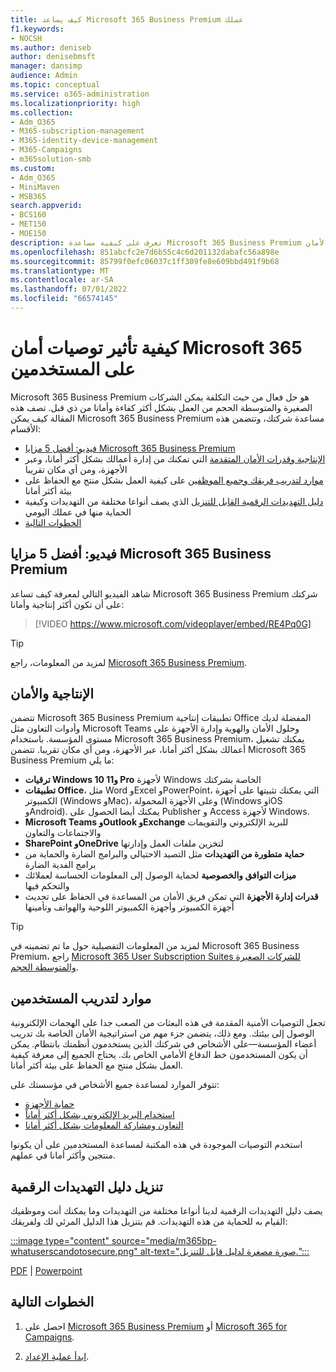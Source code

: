 ```yaml
---
title: كيف يساعد Microsoft 365 Business Premium عملك
f1.keywords:
- NOCSH
ms.author: deniseb
author: denisebmsft
manager: dansimp
audience: Admin
ms.topic: conceptual
ms.service: o365-administration
ms.localizationpriority: high
ms.collection:
- Adm_O365
- M365-subscription-management
- M365-identity-device-management
- M365-Campaigns
- m365solution-smb
ms.custom:
- Adm_O365
- MiniMaven
- MSB365
search.appverid:
- BCS160
- MET150
- MOE150
description: تعرف على كيفية مساعدة Microsoft 365 Business Premium شركتك في الإنتاجية والأمان.
ms.openlocfilehash: 851abcfc2e7d6b55c4c6d201132dabafc56a898e
ms.sourcegitcommit: 85799f0efc06037c1ff309fe8e609bbd491f9b68
ms.translationtype: MT
ms.contentlocale: ar-SA
ms.lasthandoff: 07/01/2022
ms.locfileid: "66574145"
---
```

# <a name="how-microsoft-365-security-recommendations-affect-your-users"></a>كيفية تأثير توصيات أمان Microsoft 365 على المستخدمين

Microsoft 365 Business Premium هو حل فعال من حيث التكلفة يمكن الشركات الصغيرة والمتوسطة الحجم من العمل بشكل أكثر كفاءة وأمانا من ذي قبل. تصف هذه المقالة كيف يمكن Microsoft 365 Business Premium مساعدة شركتك، وتتضمن هذه الأقسام:

- [فيديو: أفضل 5 مزايا Microsoft 365 Business Premium](#video-top-5-benefits-of-microsoft-365-business-premium)
- [الإنتاجية وقدرات الأمان المتقدمة](#productivity-and-security) التي تمكنك من إدارة أعمالك بشكل أكثر أمانا، وعبر الأجهزة، ومن أي مكان تقريبا
- [موارد لتدريب فريقك وجميع الموظفين](#resources-to-train-your-users) على كيفية العمل بشكل منتج مع الحفاظ على بيئة أكثر أمانا
- [دليل التهديدات الرقمية القابل للتنزيل](#download-the-digital-threats-guide) الذي يصف أنواعا مختلفة من التهديدات وكيفية الحماية منها في عملك اليومي
- [الخطوات التالية](#next-steps)

## <a name="video-top-5-benefits-of-microsoft-365-business-premium"></a>فيديو: أفضل 5 مزايا Microsoft 365 Business Premium

شاهد الفيديو التالي لمعرفة كيف تساعد Microsoft 365 Business Premium شركتك على أن تكون أكثر إنتاجية وأمانا: <p>

> [!VIDEO https://www.microsoft.com/videoplayer/embed/RE4Pq0G]

> [!TIP]
> لمزيد من المعلومات، راجع [Microsoft 365 Business Premium](https://www.microsoft.com/microsoft-365/business/microsoft-365-business-premium?activetab=pivot:overviewtab).

## <a name="productivity-and-security"></a>الإنتاجية والأمان

تتضمن Microsoft 365 Business Premium تطبيقات إنتاجية Office المفضلة لديك وأدوات التعاون مثل Microsoft Teams وحلول الأمان والهوية وإدارة الأجهزة على مستوى المؤسسة. باستخدام Microsoft 365 Business Premium، يمكنك تشغيل أعمالك بشكل أكثر أمانا، عبر الأجهزة، ومن أي مكان تقريبا. تتضمن Microsoft 365 Business Premium ما يلي:

- **ترقيات Windows 10 و11 Pro** لأجهزة Windows الخاصة بشركتك
- **تطبيقات Office**، مثل Word وExcel وPowerPoint، التي يمكنك تثبيتها على أجهزة الكمبيوتر (Windows وMac)، وعلى الأجهزة المحمولة (Windows وiOS وAndroid). يمكنك أيضا الحصول على Publisher و Access لأجهزة Windows.
- **Microsoft Teams وOutlook وExchange** للبريد الإلكتروني والتقويمات والاجتماعات والتعاون
- **SharePoint وOneDrive** لتخزين ملفات العمل وإدارتها
- **حماية متطورة من التهديدات** مثل التصيد الاحتيالي والبرامج الضارة والحماية من برامج الفدية الضارة
- **ميزات التوافق والخصوصية** لحماية الوصول إلى المعلومات الحساسة لعملائك والتحكم فيها
- **قدرات إدارة الأجهزة** التي تمكن فريق الأمان من المساعدة في الحفاظ على تحديث أجهزة الكمبيوتر وأجهزة الكمبيوتر اللوحية والهواتف وتأمينها

> [!TIP]
> لمزيد من المعلومات التفصيلية حول ما تم تضمينه في Microsoft 365 Business Premium، راجع [Microsoft 365 User Subscription Suites للشركات الصغيرة والمتوسطة الحجم](https://query.prod.cms.rt.microsoft.com/cms/api/am/binary/RWR6bM).

## <a name="resources-to-train-your-users"></a>موارد لتدريب المستخدمين

تجعل التوصيات الأمنية المقدمة في هذه البعثات من الصعب جدا على الهجمات الإلكترونية الوصول إلى بيئتك. ومع ذلك، يتضمن جزء مهم من استراتيجية الأمان الخاصة بك تدريب أعضاء المؤسسة&mdash;على الأشخاص في شركتك الذين يستخدمون أنظمتك بانتظام. يمكن أن يكون المستخدمون خط الدفاع الأمامي الخاص بك. يحتاج الجميع إلى معرفة كيفية العمل بشكل منتج مع الحفاظ على بيئة أكثر أمانا.

تتوفر الموارد لمساعدة جميع الأشخاص في مؤسستك على:

- [حماية الأجهزة](m365bp-devices-overview.md)
- [استخدام البريد الإلكتروني بشكل أكثر أماناً](m365bp-protect-email-overview.md)
- [التعاون ومشاركة المعلومات بشكل أكثر أمانا](m365bp-collaborate-share-securely.md)

استخدم التوصيات الموجودة في هذه المكتبة لمساعدة المستخدمين على أن يكونوا منتجين وأكثر أمانا في عملهم.

## <a name="download-the-digital-threats-guide"></a>تنزيل دليل التهديدات الرقمية

يصف دليل التهديدات الرقمية لدينا أنواعا مختلفة من التهديدات وما يمكنك أنت وموظفيك القيام به للحماية من هذه التهديدات. قم بتنزيل هذا الدليل المرئي لك ولفريقك:

[:::image type="content" source="media/m365bp-whatuserscandotosecure.png" alt-text="صورة مصغرة لدليل قابل للتنزيل.":::](https://download.microsoft.com/download/9/1/f/91fa8f24-9953-4f33-9d87-a95624db5e0b/M365BPWhatCanUsersDoToSecure.pdf)

[PDF](https://download.microsoft.com/download/9/1/f/91fa8f24-9953-4f33-9d87-a95624db5e0b/M365BPWhatCanUsersDoToSecure.pdf) |  [Powerpoint](https://download.microsoft.com/download/9/1/f/91fa8f24-9953-4f33-9d87-a95624db5e0b/M365BPWhatCanUsersDoToSecure.pptx)

## <a name="next-steps"></a>الخطوات التالية

1. احصل على [Microsoft 365 Business Premium](get-microsoft-365-business-premium.md) أو [Microsoft 365 for Campaigns](get-microsoft-365-campaigns.md).

2. [ابدأ عملية الإعداد](m365bp-setup-overview.md).
